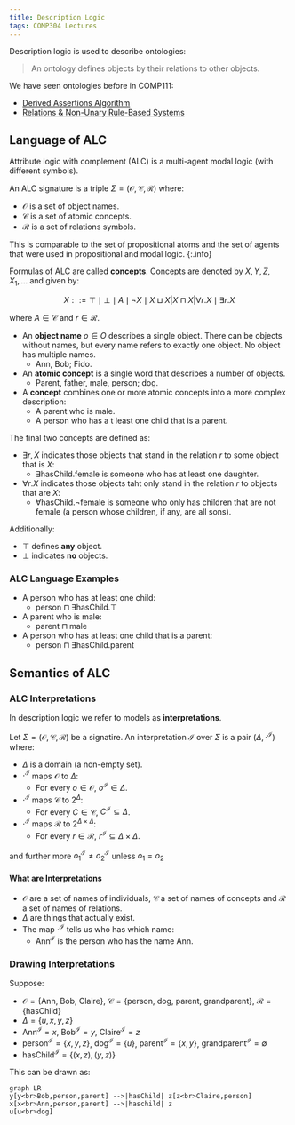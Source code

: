 ```yaml
---
title: Description Logic
tags: COMP304 Lectures
---
```

Description logic is used to describe ontologies:

> An ontology defines objects by their relations to other objects.

We have seen ontologies before in COMP111:

* [Derived Assertions Algorithm]({{site.baseurl}}/comp111/lectures/2020/11/05/3.html)
* [Relations & Non-Unary Rule-Based Systems]({{site.baseurl}}/comp111/lectures/2020/11/05/4.html)

## Language of ALC
Attribute logic with complement (ALC) is a multi-agent modal logic (with different symbols).

An ALC signature is a triple $\Sigma=(\mathcal O, \mathcal C, \mathcal R)$ where:

* $\mathcal O$ is a set of object names.
* $\mathcal C$ is a set of atomic concepts.
* $\mathcal R$ is a set of relations symbols.

This is comparable to the set of propositional atoms and the set of agents that were used in propositional and modal logic.
{:.info}

Formulas of ALC are called **concepts**. Concepts are denoted by $X,Y,Z,X_1,\ldots$ and given by:

$$
X::=\top\mid\bot\mid A\mid\neg X\mid X\sqcup X|X\sqcap X| \forall r.X\mid\exists r.X
$$

where $A\in\mathcal C$ and $r\in\mathcal R$.

* An **object name** $o\in O$ describes a single object. There can be objects without names, but every name refers to exactly one object. No object has multiple names.
	* Ann, Bob; Fido.
* An **atomic concept** is a single word that describes a number of objects.
	* Parent, father, male, person; dog.
* A **concept** combines one or more atomic concepts into a more complex description:
	* A parent who is male.
	* A person who has a t least one child that is a parent.

The final two concepts are defined as:

* $\exists r,X$ indicates those objects that stand in the relation $r$ to some object that is $X$:
	* $\exists\text{hasChild}.\text{female}$ is someone who has at least one daughter.
* $\forall r.X$ indicates those objects taht only stand in the relation $r$ to objects that are $X$:
	* $\forall\text{hasChild}.\neg\text{female}$ is someone who only has children that are not $\text{female}$ (a person whose children, if any, are all sons).
	
Additionally:

* $\top$ defines **any** object.
* $\bot$ indicates **no** objects.

### ALC Language Examples

* A person who has at least one child:
	* $\text{person}\sqcap\exists\text{hasChild}.\top$
* A parent who is male:
	* $\text{parent}\sqcap\text{male}$
* A person who has at least one child that is a parent:
	* $\text{person}\sqcap\exists\text{hasChild}.\text{parent}$

## Semantics of ALC
### ALC Interpretations
In description logic we refer to models as **interpretations**.

Let $\Sigma=(\mathcal O,\mathcal C,\mathcal R)$ be a signatire. An interpretation $\mathcal I$ over $\Sigma$ is a pair $(\Delta,\cdot^\mathcal I)$ where:

* $\Delta$ is a domain (a non-empty set).
* $\cdot^\mathcal I$ maps $\mathcal O$ to $\Delta$:
	* For every $o\in \mathcal O$, $o^\mathcal I\in\Delta$.
* $\cdot^\mathcal I$ maps $\mathcal C$ to $2^\Delta$:
	* For every $C\in \mathcal C$, $C^\mathcal I\subseteq\Delta$.
* $\cdot^\mathcal I$ maps $\mathcal R$ to $2^{\Delta\times\Delta}$:
	* For every $r\in \mathcal R$, $r^\mathcal I\subseteq\Delta\times\Delta$.
	
and further more $o^\mathcal I_1\neq o^\mathcal I_2$ unless $o_1=o_2$

#### What are Interpretations

* $\mathcal O$ are a set of names of individuals, $\mathcal C$ a set of names of concepts and $\mathcal R$ a set of names of relations.
* $\Delta$ are things that actually exist.
* The map $\cdot^\mathcal I$ tells us who has which name:
	* $\text{Ann}^\mathcal I$ is the person who has the name Ann.
	
### Drawing Interpretations
Suppose:

* $\mathcal O=\{\text{Ann, Bob, Claire}\}$, $\mathcal C=\{\text{person, dog, parent, grandparent}\}$, $\mathcal R=\{\text{hasChild}\}$
* $\Delta=\{u,x,y,z\}$
* $\text{Ann}^\mathcal I=x$, $\text{Bob}^\mathcal I=y$, $\text{Claire}^\mathcal I=z$
* $\text{person}^\mathcal I=\{x,y,z\}$, $\text{dog}^\mathcal I=\{u\}$, $\text{parent}^\mathcal I=\{x,y\}$, $\text{grandparent}^\mathcal I=\emptyset$
* $\text{hasChild}^\mathcal I=\{(x,z),(y,z)\}$

This can be drawn as:

```mermaid
graph LR
y[y<br>Bob,person,parent] -->|hasChild| z[z<br>Claire,person]
x[x<br>Ann,person,parent] -->|haschild| z
u[u<br>dog]
```